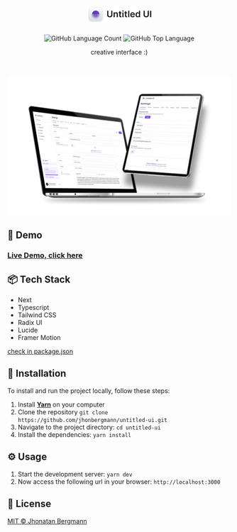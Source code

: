 <h1 align="center">
  <img src="docs/assets/logo.png" alt="logo" >
</h1>

<p align="center">
  <img alt="GitHub Language Count" src="https://img.shields.io/github/languages/count/jhonbergmann/untitled-ui" />
  <img alt="GitHub Top Language" src="https://img.shields.io/github/languages/top/jhonbergmann/untitled-ui" />
</p>

<p align="center">creative interface :)</p>

<br>

<p align="center">
  <img src="docs/assets/illustration.png" alt="illustration" >
</p>

## 🔺 Demo
### [Live Demo, click here](https://untitled-ui-flax.vercel.app/)

## 📦 Tech Stack

- Next
- Typescript
- Tailwind CSS
- Radix UI
- Lucide
- Framer Motion

[check in package.json](/package.json)

## 🔩 Installation

To install and run the project locally, follow these steps:

1. Install [**Yarn**](https://yarnpkg.com/) on your computer
1. Clone the repository `git clone https://github.com/jhonbergmann/untitled-ui.git`
1. Navigate to the project directory: `cd untitled-ui`
1. Install the dependencies: `yarn install`

## ⚙️ Usage

1. Start the development server: `yarn dev`
1. Now access the following url in your browser: `http://localhost:3000`

## 📝 License

[MIT © Jhonatan Bergmann](https://github.com/jhonbergmann/untitled-ui/blob/main/LICENSE)
